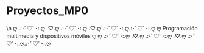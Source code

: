 # Proyectos_MP0
\n
ღ .:･ﾟ♡ﾟ･:.ღ .♡.ღ .:･ﾟ♡ﾟ･:.ღ .♡.ღ .:･ﾟ♡ﾟ･:.ღ.:･ﾟ♡ﾟ･:.ღ
ღ  Programación multimedia y dispositivos móviles  ღ
ღ .:･ﾟ♡ﾟ･:.ღ .♡.ღ .:･ﾟ♡ﾟ･:.ღ .♡.ღ .:･ﾟ♡ﾟ･:.ღ.:･ﾟ♡ﾟ･:.ღ
